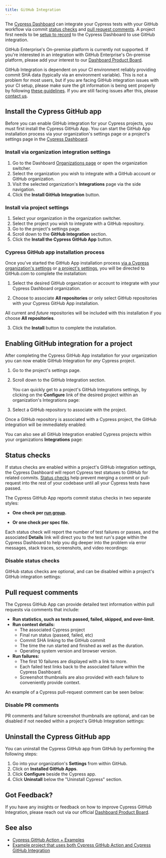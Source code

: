 ```yaml
---
title: GitHub Integration
---
```


The [Cypress Dashboard](https://on.cypress.io/dashboard) can integrate your Cypress tests with your GitHub workflow via commit [status checks](#Status-checks) and [pull request comments](#Pull-request-comments). A project first needs to be [setup to record](/guides/dashboard/projects) to the Cypress Dashboard to use GitHub integration.

<DocsImage src="/img/dashboard/github-integration/pull-request-cypress-integration-comments-github-checks.jpg" alt="Cypress GitHub App PR" ></DocsImage>

<Alert type="info">

GitHub Enterprise's On-premise platform is currently not supported. If you're interested in an integration with GitHub Enterprise's On-premise platform, please add your interest to our [Dashboard Product Board](https://portal.productboard.com/cypress-io/1-cypress-dashboard).

</Alert>

<Alert type="warning">

GitHub Integration is dependent on your CI environment reliably providing commit SHA data (typically via an environment variable). This is not a problem for most users, but if you are facing GitHub integration issues with your CI setup, please make sure the git information is being sent properly by following [these guidelines](/guides/continuous-integration/introduction#Git-information). If you are still facing issues after this, please [contact us](mailto:hello@cypress.io).

</Alert>

## Install the Cypress GitHub app

Before you can enable GitHub integration for your Cypress projects, you must first install the Cypress GitHub App. You can start the GitHub App installation process via your organization's settings page or a project's settings page in the [Cypress Dashboard](https://on.cypress.io/dashboard).

### Install via organization integration settings

1. Go to the Dashboard [Organizations page](https://dashboard.cypress.io/organizations) or open the organization switcher.
2. Select the organization you wish to integrate with a GitHub account or GitHub organization.
   <DocsImage src="/img/dashboard/select-cypress-organization.png" alt="Select an organization" width-600 ></DocsImage>
3. Visit the selected organization's **Integrations** page via the side navigation.
   <DocsImage src="/img/dashboard/navigate-to-organization-integrations.png" alt="Install Cypress GitHub from Integrations" ></DocsImage>
4. Click the **Install GitHub Integration** button.

### Install via project settings

1. Select your organization in the organization switcher.
   <DocsImage src="/img/dashboard/select-cypress-organization.png" alt="Select an organization" width-600 ></DocsImage>
2. Select the project you wish to integrate with a GitHub repository.
   <DocsImage src="/img/dashboard/select-cypress-project.png" alt="Select a project" ></DocsImage>
3. Go to the project's settings page.
   <DocsImage src="/img/dashboard/visit-project-settings.png" alt="Visit project settings" ></DocsImage>
4. Scroll down to the **GitHub Integration** section.
5. Click the **Install the Cypress GitHub App** button.
   <DocsImage src="/img/dashboard/github-integration/install-github-cypress-app-project-settings.png" alt="Install GitHub Cypress App" ></DocsImage>

### Cypress GitHub app installation process

Once you've started the GitHub App installation process [via a Cypress organization's settings](#Install-via-organization-integration-settings) or [a project's settings](#Install-via-project-settings), you will be directed to GitHub.com to complete the installation:

1. Select the desired GitHub organization or account to integrate with your Cypress Dashboard organization.
   <DocsImage src="/img/dashboard/github-integration/select-gh-org.jpg" alt="Select a GitHub organization"  ></DocsImage>

2. Choose to associate **All repositories** or only select GitHub repositories with your Cypress GitHub App installation.

<DocsImage src="/img/dashboard/github-integration/select-all-gh-repos.jpg" alt="Select All GitHub repositories" ></DocsImage>

  <Alert type="info">

All current and _future_ repositories will be included with this installation if you choose **All repositories**.

</Alert>

<DocsImage src="/img/dashboard/github-integration/select-gh-repos.jpg" alt="Select specific GitHub repositories" ></DocsImage>

3. Click the **Install** button to complete the installation.

## Enabling GitHub integration for a project

After completing the Cypress GitHub App installation for your organization you can now enable GitHub Integration for _any_ Cypress project.

1. Go to the project's settings page.
   <DocsImage src="/img/dashboard/visit-project-settings.png" alt="Visit project settings" ></DocsImage>

2. Scroll down to the GitHub Integration section.
   <Alert type="info">

   You can quickly get to a project's GitHub Integrations settings, by clicking on the **Configure** link of the desired project within an organization's Integrations page:

</Alert>

<DocsImage src="/img/dashboard/github-integration/org-settings-with-no-enabled-projects.png" alt="Org GitHub Integration settings"></DocsImage>

3. Select a GitHub repository to associate with the project.

<DocsImage src="/img/dashboard/github-integration/project-settings-repo-selection.png" alt="Associate GitHub repo with Cypress project"></DocsImage>

Once a GitHub repository is associated with a Cypress project, the GitHub integration will be immediately enabled:
<DocsImage src="/img/dashboard/github-integration/project-settings-selected-repo.png" alt="GitHub integration enabled for Cypress project"></DocsImage>

You can also see all GitHub Integration enabled Cypress projects within your organizations **Integrations** page:
<DocsImage src="/img/dashboard/github-integration/org-settings-with-projects.png" alt="Integrations page"></DocsImage>

## Status checks

If status checks are enabled within a project's GitHub integration settings, the Cypress Dashboard will report Cypress test statuses to GitHub for related commits. [Status checks](https://help.github.com/en/articles/about-status-checks) help prevent merging a commit or pull-request into the rest of your codebase until all your Cypress tests have passed.

The Cypress GitHub App reports commit status checks in two separate styles:

- **One check per [run group](/guides/guides/parallelization#Grouping-test-runs).**
  <DocsImage src="/img/dashboard/github-integration/status-checks-per-group-failed.png" alt="Status checks per group"></DocsImage>

- **Or one check per spec file.**
  <DocsImage src="/img/dashboard/github-integration/status-checks-per-spec.png" alt="Status checks per spec"></DocsImage>

Each status check will report the number of test failures or passes, and the associated **Details** link will direct you to the test run's page within the Cypress Dashboard to help you dig deeper into the problem via error messages, stack traces, screenshots, and video recordings:
<DocsImage src="/img/dashboard/dashboard-fail-tab.png" alt="Cypress Dashboard failure tab" ></DocsImage>

### Disable status checks

GitHub status checks are optional, and can be disabled within a project's GitHub integration settings:
<DocsImage src="/img/dashboard/github-integration/status-check-settings.png" alt="Status checks settings" ></DocsImage>

## Pull request comments

The Cypress GitHub App can provide detailed test information within pull requests via comments that include:

- **Run statistics, such as tests passed, failed, skipped, and over-limit.**
- **Run context details:**
  - The associated Cypress project
  - Final run status (passed, failed, etc)
  - Commit SHA linking to the GitHub commit
  - The time the run started and finished as well as the duration.
  - Operating system version and browser version.
- **Run failures:**
  - The first 10 failures are displayed with a link to more.
  - Each failed test links back to the associated failure within the Cypress Dashboard.
  - Screenshot thumbnails are also provided with each failure to conveniently provide context.

An example of a Cypress pull-request comment can be seen below:

<DocsImage src="/img/dashboard/github-integration/pr-comment-fail.jpg" alt="Cypress GitHub App PR comment" ></DocsImage>

### Disable PR comments

PR comments and failure screenshot thumbnails are optional, and can be disabled if not needed within a project's GitHub Integration settings:
<DocsImage src="/img/dashboard/github-integration/pr-comments-settings.png" alt="Status checks settings" ></DocsImage>

## Uninstall the Cypress GitHub app

You can uninstall the Cypress GitHub app from GitHub by performing the following steps:

1. Go into your organization's **Settings** from within GitHub.
2. Click on **Installed GitHub Apps**.
3. Click **Configure** beside the Cypress app.
4. Click **Uninstall** below the "Uninstall Cypress" section.

## Got Feedback?

If you have any insights or feedback on how to improve Cypress GitHub Integration, please reach out via our official [Dashboard Product Board](https://portal.productboard.com/cypress-io/1-cypress-dashboard/c/9-github-status-checks-and-pull-request-comments).

## See also

- [Cypress GitHub Action + Examples](https://github.com/cypress-io/github-action)
- [Example project that uses both Cypress GitHub Action and Cypress GitHub Integration](https://github.com/cypress-io/gh-action-and-gh-integration)
